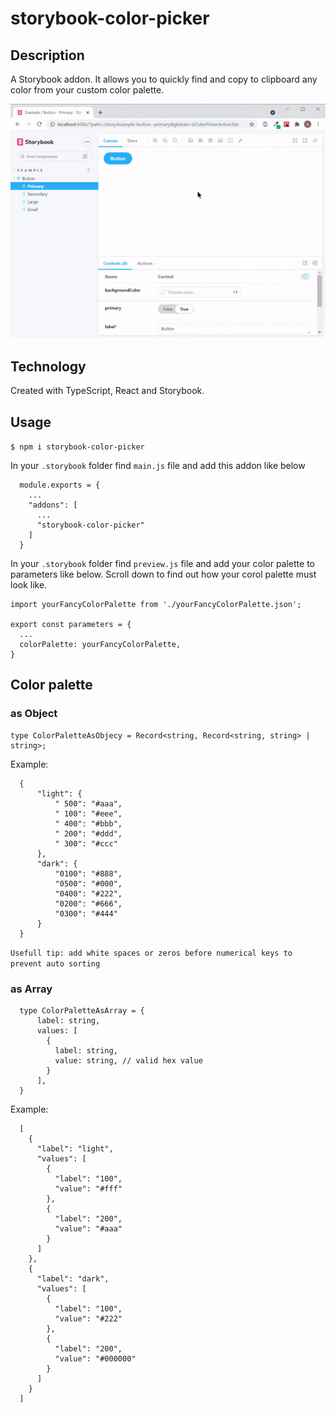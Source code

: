 # storybook-color-picker

## Description

A Storybook addon. It allows you to quickly find and copy to clipboard any color from your custom color palette.

![storybook-color-picker](./assets/presentation.gif)

## Technology

Created with TypeScript, React and Storybook.

## Usage

`$ npm i storybook-color-picker`

In your `.storybook` folder find `main.js` file and add this addon like below

```tsx
  module.exports = {
    ...
    "addons": [
      ...
      "storybook-color-picker"
    ]
  }
```


In your `.storybook` folder find `preview.js` file and add your color palette to parameters like below.
Scroll down to find out how your corol palette must look like.

```tsx
import yourFancyColorPalette from './yourFancyColorPalette.json';

export const parameters = {
  ...
  colorPalette: yourFancyColorPalette,
}
```

## Color palette

### as Object

```tsx
type ColorPaletteAsObjecy = Record<string, Record<string, string> | string>;
```
Example:

```tsx
  {
      "light": {
          " 500": "#aaa",
          " 100": "#eee",
          " 400": "#bbb",
          " 200": "#ddd",
          " 300": "#ccc"
      },
      "dark": {
          "0100": "#888",
          "0500": "#000",
          "0400": "#222",
          "0200": "#666",
          "0300": "#444"
      }
  }
```

`Usefull tip: add white spaces or zeros before numerical keys to prevent auto sorting`


### as Array

```tsx
  type ColorPaletteAsArray = {
      label: string,
      values: [
        {
          label: string,
          value: string, // valid hex value
        }
      ],
  }
```
Example:

```tsx
  [
    {
      "label": "light",
      "values": [
        {
          "label": "100",
          "value": "#fff"
        },
        {
          "label": "200",
          "value": "#aaa"
        }
      ]
    },
    {
      "label": "dark",
      "values": [
        {
          "label": "100",
          "value": "#222"
        },
        {
          "label": "200",
          "value": "#000000"
        }
      ]
    }
  ]
```